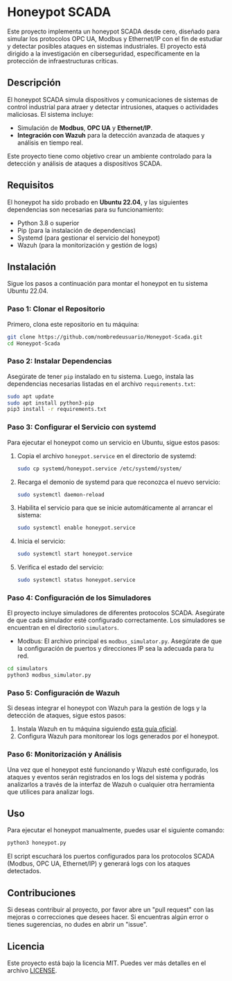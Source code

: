 # Honeypot SCADA

Este proyecto implementa un honeypot SCADA desde cero, diseñado para simular los protocolos OPC UA, Modbus y Ethernet/IP con el fin de estudiar y detectar posibles ataques en sistemas industriales. El proyecto está dirigido a la investigación en ciberseguridad, específicamente en la protección de infraestructuras críticas.

## Descripción

El honeypot SCADA simula dispositivos y comunicaciones de sistemas de control industrial para atraer y detectar intrusiones, ataques o actividades maliciosas. El sistema incluye:

- Simulación de **Modbus**, **OPC UA** y **Ethernet/IP**.
- **Integración con Wazuh** para la detección avanzada de ataques y análisis en tiempo real.
  
Este proyecto tiene como objetivo crear un ambiente controlado para la detección y análisis de ataques a dispositivos SCADA.

## Requisitos

El honeypot ha sido probado en **Ubuntu 22.04**, y las siguientes dependencias son necesarias para su funcionamiento:

- Python 3.8 o superior
- Pip (para la instalación de dependencias)
- Systemd (para gestionar el servicio del honeypot)
- Wazuh (para la monitorización y gestión de logs)

## Instalación

Sigue los pasos a continuación para montar el honeypot en tu sistema Ubuntu 22.04.

### Paso 1: Clonar el Repositorio

Primero, clona este repositorio en tu máquina:

```bash
git clone https://github.com/nombredeusuario/Honeypot-Scada.git
cd Honeypot-Scada
```

### Paso 2: Instalar Dependencias

Asegúrate de tener `pip` instalado en tu sistema. Luego, instala las dependencias necesarias listadas en el archivo `requirements.txt`:

```bash
sudo apt update
sudo apt install python3-pip
pip3 install -r requirements.txt
```

### Paso 3: Configurar el Servicio con systemd

Para ejecutar el honeypot como un servicio en Ubuntu, sigue estos pasos:

1. Copia el archivo `honeypot.service` en el directorio de systemd:

   ```bash
   sudo cp systemd/honeypot.service /etc/systemd/system/
   ```

2. Recarga el demonio de systemd para que reconozca el nuevo servicio:

   ```bash
   sudo systemctl daemon-reload
   ```

3. Habilita el servicio para que se inicie automáticamente al arrancar el sistema:

   ```bash
   sudo systemctl enable honeypot.service
   ```

4. Inicia el servicio:

   ```bash
   sudo systemctl start honeypot.service
   ```

5. Verifica el estado del servicio:

   ```bash
   sudo systemctl status honeypot.service
   ```

### Paso 4: Configuración de los Simuladores

El proyecto incluye simuladores de diferentes protocolos SCADA. Asegúrate de que cada simulador esté configurado correctamente. Los simuladores se encuentran en el directorio `simulators`.

- Modbus: El archivo principal es `modbus_simulator.py`. Asegúrate de que la configuración de puertos y direcciones IP sea la adecuada para tu red.

```bash
cd simulators
python3 modbus_simulator.py
```

### Paso 5: Configuración de Wazuh

Si deseas integrar el honeypot con Wazuh para la gestión de logs y la detección de ataques, sigue estos pasos:

1. Instala Wazuh en tu máquina siguiendo [esta guía oficial](https://documentation.wazuh.com/current/installation-guide/index.html).
2. Configura Wazuh para monitorear los logs generados por el honeypot.

### Paso 6: Monitorización y Análisis

Una vez que el honeypot esté funcionando y Wazuh esté configurado, los ataques y eventos serán registrados en los logs del sistema y podrás analizarlos a través de la interfaz de Wazuh o cualquier otra herramienta que utilices para analizar logs.

## Uso

Para ejecutar el honeypot manualmente, puedes usar el siguiente comando:

```bash
python3 honeypot.py
```

El script escuchará los puertos configurados para los protocolos SCADA (Modbus, OPC UA, Ethernet/IP) y generará logs con los ataques detectados.

## Contribuciones

Si deseas contribuir al proyecto, por favor abre un "pull request" con las mejoras o correcciones que desees hacer. Si encuentras algún error o tienes sugerencias, no dudes en abrir un "issue".

## Licencia

Este proyecto está bajo la licencia MIT. Puedes ver más detalles en el archivo [LICENSE](LICENSE).
